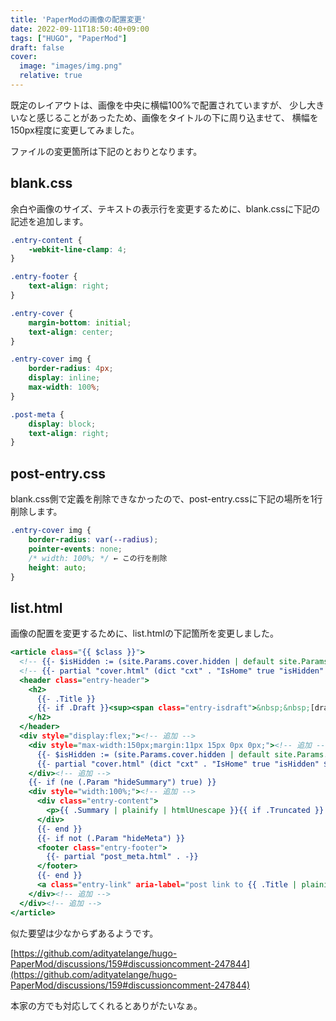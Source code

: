 ```yaml
---
title: 'PaperModの画像の配置変更'
date: 2022-09-11T18:50:40+09:00
tags: ["HUGO", "PaperMod"]
draft: false
cover:
  image: "images/img.png"
  relative: true
---
```

既定のレイアウトは、画像を中央に横幅100%で配置されていますが、
少し大きいなと感じることがあったため、画像をタイトルの下に周り込ませて、
横幅を150px程度に変更してみました。

ファイルの変更箇所は下記のとおりとなります。

## blank.css
余白や画像のサイズ、テキストの表示行を変更するために、blank.cssに下記の記述を追加します。

```css:blank.css
.entry-content {
    -webkit-line-clamp: 4;
}

.entry-footer {
	text-align: right;
}

.entry-cover {
    margin-bottom: initial;
    text-align: center;
}

.entry-cover img {
    border-radius: 4px;
    display: inline;
    max-width: 100%;
}

.post-meta {
    display: block;
    text-align: right;
}
```

## post-entry.css
blank.css側で定義を削除できなかったので、post-entry.cssに下記の場所を1行削除します。

```css:post-entry.css
.entry-cover img {
    border-radius: var(--radius);
    pointer-events: none;
    /* width: 100%; */ ← この行を削除
    height: auto;
}
```

## list.html
画像の配置を変更するために、list.htmlの下記箇所を変更しました。

```html:list.html
<article class="{{ $class }}">
  <!-- {{- $isHidden := (site.Params.cover.hidden | default site.Params.cover.hiddenInList) }} --><!-- 下に移動 -->
  <!-- {{- partial "cover.html" (dict "cxt" . "IsHome" true "isHidden" $isHidden) }} --><!-- 下に移動 -->
  <header class="entry-header">
    <h2>
      {{- .Title }}
      {{- if .Draft }}<sup><span class="entry-isdraft">&nbsp;&nbsp;[draft]</span></sup>{{- end }}
    </h2>
  </header>
  <div style="display:flex;"><!-- 追加 -->
    <div style="max-width:150px;margin:11px 15px 0px 0px;"><!-- 追加 -->
      {{- $isHidden := (site.Params.cover.hidden | default site.Params.cover.hiddenInList) }}<!-- 上から移動 -->
      {{- partial "cover.html" (dict "cxt" . "IsHome" true "isHidden" $isHidden) }}<!-- 上から移動 -->
    </div><!-- 追加 -->
    {{- if (ne (.Param "hideSummary") true) }}
    <div style="width:100%;"><!-- 追加 -->
      <div class="entry-content">
        <p>{{ .Summary | plainify | htmlUnescape }}{{ if .Truncated }}...{{ end }}</p>
      </div>
      {{- end }}
      {{- if not (.Param "hideMeta") }}
      <footer class="entry-footer">
        {{- partial "post_meta.html" . -}}
      </footer>
      {{- end }}
      <a class="entry-link" aria-label="post link to {{ .Title | plainify }}" href="{{ .Permalink }}"></a>
    </div><!-- 追加 -->
  </div><!-- 追加 -->
</article>
```

似た要望は少なからずあるようです。

[https://github.com/adityatelange/hugo-PaperMod/discussions/159#discussioncomment-247844](https://github.com/adityatelange/hugo-PaperMod/discussions/159#discussioncomment-247844)

本家の方でも対応してくれるとありがたいなぁ。